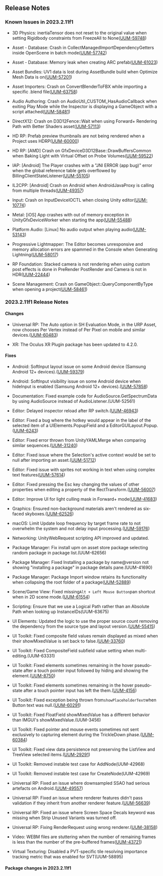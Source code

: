 ## Release Notes

### Known Issues in 2023.2.11f1

-   3D Physics: inertiaTensor does not reset to the original value when setting Rigidbody constraints from FreezeAll to None([UUM-59748](https://issuetracker.unity3d.com/issues/inertiatensor-does-not-reset-to-the-original-value-when-setting-rigidbody-constraints-from-freezeall-to-none))

-   Asset - Database: Crash in CollectManagedImportDependencyGetters inside OpenScene in batch mode([UUM-57742](https://issuetracker.unity3d.com/issues/crash-in-collectmanagedimportdependencygetters-inside-openscene-in-batch-mode))

-   Asset - Database: Memory leak when creating ARC prefab([UUM-61023](https://issuetracker.unity3d.com/issues/memory-leak-when-creating-arc-prefab))

-   Asset Bundles: UV1 data is lost during AssetBundle build when Optimize Mesh Data is on([UUM-57201](https://issuetracker.unity3d.com/issues/uv1-data-is-lost-during-assetbundle-build-when-optimize-mesh-data-is-on))

-   Asset Importers: Crash on ConvertBlenderToFBX while importing a specific .blend file([UUM-63758](https://issuetracker.unity3d.com/issues/crash-on-convertblendertofbx-while-importing-a-specific-blend-file))

-   Audio Authoring: Crash on AudioUtil_CUSTOM_HasAudioCallback when exiting Play Mode while the Inspector is displaying a GameObject with a script attached([UUM-58481](https://issuetracker.unity3d.com/issues/crash-on-audioutil-custom-hasaudiocallback-when-exiting-play-mode-while-the-inspector-is-displaying-a-gameobject-with-an-empty-script-attached))

-   DirectX12: Crash on D3D12Fence::Wait when using Forward+ Rendering Path with Better Shaders asset([UUM-57113](https://issuetracker.unity3d.com/issues/crash-on-d3d12fence-wait-when-using-forward-plus-rendering-path-with-better-shaders-asset))

-   HD RP: Prefab preview thumbnails are not being rendered when a Project uses HDRP([UUM-60000](https://issuetracker.unity3d.com/issues/prefab-preview-thumbnails-are-not-being-rendered-when-a-project-uses-hdrp))

-   HD RP: \[AMD\] Crash on GfxDeviceD3D12Base::DrawBuffersCommon when Baking Light with Virtual Offset on Probe Volumes([UUM-59522](https://issuetracker.unity3d.com/issues/amd-crash-on-gfxdeviced3d12base-drawbufferscommon-when-baking-light-with-virtual-offset-on-probe-volumes))

-   IAP: \[Android\] The Player crashes with a \"JNI ERROR (app bug)\" error when the global reference table gets overflowed by BillingClientStateListener([UUM-55105](https://issuetracker.unity3d.com/issues/android-the-player-crashes-with-a-jni-error-app-bug-error-when-the-global-reference-table-gets-overflowed-by-billingclientstatelistener))

-   IL2CPP: \[Android\] Crash on Android when AndroidJavaProxy is calling from multiple threads([UUM-49357](https://issuetracker.unity3d.com/issues/android-crash-on-android-when-androidjavaproxy-is-calling-from-multiple-threads))

-   Input: Crash on InputDeviceIOCTL when closing Unity editor([UUM-10774](https://issuetracker.unity3d.com/issues/crash-on-inputdeviceioctl-when-closing-unity-editor))

-   Metal: \[iOS\] App crashes with out of memory exception in UnityGfxDeviceWorker when starting the app([UUM-55488](https://issuetracker.unity3d.com/issues/ios-app-crashes-with-out-of-memory-exception-in-unitygfxdeviceworker-when-starting-the-app))

-   Platform Audio: \[Linux\] No audio output when playing audio([UUM-53143](https://issuetracker.unity3d.com/issues/linux-no-audio-output-when-playing-audio))

-   Progressive Lightmapper: The Editor becomes unresponsive and memory allocation errors are spammed in the Console when Generating Lightning([UUM-58017](https://issuetracker.unity3d.com/issues/the-editor-becomes-unresponsive-and-memory-allocation-errors-are-spammed-in-the-console-when-generating-lightning))

-   RP Foundation: Stacked camera is not rendering when using custom post effects is done in PreRender PostRender and Camera is not in HDR([UUM-22444](https://issuetracker.unity3d.com/issues/ios-stacked-camera-is-not-rendering-when-using-custom-post-effects-and-build-target-is-set-to-ios))

-   Scene Management: Crash on GameObject::QueryComponentByType when opening a project([UUM-58461](https://issuetracker.unity3d.com/issues/crash-on-gameobject-querycomponentbytype-when-opening-a-project))

### 2023.2.11f1 Release Notes

#### Changes

-   Universal RP: The Auto option in SH Evaluation Mode, in the URP Asset, now chooses Per Vertex instead of Per Pixel on mobile and similar devices.([UUM-60483](https://issuetracker.unity3d.com/issues/auto-sh-evaluation-mode-doesnt-use-per-vertex-on-mobile-and-switch))

-   XR: The Oculus XR Plugin package has been updated to 4.2.0.

#### Fixes

-   Android: SoftInput layout issue on some Android device (Samsung Android 12+ devices).([UUM-59379](https://issuetracker.unity3d.com/issues/android-keyboard-inconsistently-does-not-fully-expand-when-interacting-with-a-tmpro-text-input-field))

-   Android: SoftInput visibility issue on some Android device when hideInput is enabled (Samsung Android 12+ devices).([UUM-57858](https://issuetracker.unity3d.com/issues/android-keyboard-is-not-popping-up-after-closing-it-a-few-times-in-the-player-when-hide-mobile-input-is-enabled))

-   Documentation: Fixed example code for AudioSource.GetSpectrumData by using AudioSource instead of AudioListener.(UUM-52561)

-   Editor: Delayed inspector reload after RP switch.([UUM-46943](https://issuetracker.unity3d.com/issues/macos-console-displays-errors-when-tree-object-is-added-in-urp-project))

-   Editor: Fixed a bug where the hotkey would appear in the label of the selected item of a UIElements.PopupField and a EditorGUILayout.Popup.([UUM-6243](https://issuetracker.unity3d.com/issues/declared-hotkeys-are-not-working-in-the-popup-menu))

-   Editor: Fixed error thrown from UnityYAMLMerge when comparing similar sequences.([UUM-31240](https://issuetracker.unity3d.com/issues/vector-too-long-error-is-thrown-when-using-unityyamlmerge))

-   Editor: Fixed issue where the Selection\'s active context would be set to null after importing an asset.([UUM-51712](https://issuetracker.unity3d.com/issues/uninstantiated-asset-gets-displayed-in-the-inspector-after-saving-scene-changes-when-a-gameobject-with-exposedreferences-is-selected-while-saving))

-   Editor: Fixed issue with sprites not working in text when using complex text features([UUM-57614](https://issuetracker.unity3d.com/issues/the-tag-inserted-image-from-a-sprite-asset-into-the-ui-builder-button-disappears-when-the-inlined-style-text-shadow-horizontal-or-vertical-offset-is-set-to-be-more-than-0-px))

-   Editor: Fixed pressing the Esc key changing the values of other properties when editing a property of the RectTransform.([UUM-56007](https://issuetracker.unity3d.com/issues/the-esc-key-changes-the-value-of-an-unedited-property-when-editing-a-property-of-a-rect-transform-component-that-has-its-anchor-preset-set-to-stretch))

-   Editor: Improve UI for light culling mask in Forward+ mode([UUM-41683](https://issuetracker.unity3d.com/issues/urp-light-culling-mask-does-not-work-when-using-forward-plus-rendering-path))

-   Graphics: Ensured non-background materials aren\'t rendered as six-faced skyboxes.([UUM-62526](https://issuetracker.unity3d.com/issues/unlit-slash-texture-material-shader-is-not-rendered-if-added-as-a-skybox-in-lightning-settings))

-   macOS: Limit Update loop frequency by target frame rate to not overwhelm the system and not delay input processing.([UUM-59176](https://issuetracker.unity3d.com/issues/mouse-and-keyboard-button-inputs-are-delayed-when-in-the-player-on-macos))

-   Networking: UnityWebRequest scripting API improved and updated.

-   Package Manager: Fix install upm on asset store package selecting random package in package list.(UUM-62656)

-   Package Manager: Fixed Installing a package by name@version not showing \"installing a package\" in package details pane.(UUM-41690)

-   Package Manager: Package Import window retains its functionality when collapsing the root folder of a package([UUM-52889](https://issuetracker.unity3d.com/issues/folders-become-no-longer-visible-in-the-import-unity-package-window-when-importing-the-ui-toolkit-sample-dragon-crashers-asset-package-and-collapsing-the-assets-folder))

-   Scene/Game View: Fixed missing` Alt + Left Mouse Button `pan shortcut when in 2D scene mode.([UUM-61554](https://issuetracker.unity3d.com/issues/the-orbit-tool-activates-instead-of-the-view-tool-in-2d-mode-when-the-option-alt-on-windows-button-is-held-and-dragged-with-the-left-mouse-button))

-   Scripting: Ensure that we use a Logical Path rather than an Absolute Path when looking up InstanceIDs(UUM-63675)

-   UI Elements: Updated the logic to use the proper source count removing the dependency from the source type and layout version.([UUM-55415](https://issuetracker.unity3d.com/issues/the-scriptableobjects-listview-array-size-is-bigger-than-the-current-amount-of-elements-placed-in-it-by-one))

-   UI Toolkit: Fixed composite field values remain displayed as mixed when their showMixedValue is set back to false.([UUM-33760](https://issuetracker.unity3d.com/issues/composite-field-values-remain-displayed-as-mixed-when-their-showmixedvalue-is-set-back-to-false))

-   UI Toolkit: Fixed CompositeField subfield value setting when multi-editing.(UUM-63331)

-   UI Toolkit: Fixed elements sometimes remaining in the hover pseudo-state after a touch pointer input followed by hiding and showing the element.([UUM-8750](https://issuetracker.unity3d.com/issues/hover-gets-stuck-when-using-touch-and-setting-the-button-display-to-none-and-then-flex))

-   UI Toolkit: Fixed elements sometimes remaining in the hover pseudo-state after a touch pointer input has left the them.([UUM-4156](https://issuetracker.unity3d.com/issues/ui-toolkit-mobile-last-hovered-ui-toolkit-button-is-getting-pressed-when-its-not-being-pressed))

-   UI Toolkit: Fixed exception being thrown from` showPlaceholderText `when Button text was null.([UUM-60291](https://issuetracker.unity3d.com/issues/nullreferenceexception-is-thrown-in-the-console-when-creating-a-button-with-text-set-to-null-in-a-ui-document))

-   UI Toolkit: Fixed FloatField showMixedValue has a different behavior than IMGUI\'s showMixedValue.(UUM-3456)

-   UI Toolkit: Fixed pointer and mouse events sometimes not sent exclusively to capturing element during the TrickleDown phase.([UUM-60384](https://issuetracker.unity3d.com/issues/pointermoveevent-is-not-called-when-dragging-the-cursor-over-a-ui-document))

-   UI Toolkit: Fixed view data persistence not preserving the ListView and TreeView selected items.([UUM-29291](https://issuetracker.unity3d.com/issues/listview-item-is-deselected-when-entering-play-mode))

-   UI Toolkit: Removed instable test case for AddNode(UUM-42968)

-   UI Toolkit: Removed instable test case for CreateNode(UUM-42969)

-   Universal RP: Fixed an issue where downsampled SSAO had serious artefacts on Android.([UUM-49557](https://issuetracker.unity3d.com/issues/ssao-from-depth-recreating-normals-doesnt-work-on-android))

-   Universal RP: Fixed an issue where renderer features didn\'t pass validation if they inherit from another renderer feature.([UUM-56639](https://issuetracker.unity3d.com/issues/render-features-that-do-not-directly-inherit-from-scriptablerendererfeature-do-not-pass-validation-when-scriptablerendererdata-dot-validaterendererfeatures-runs))

-   Universal RP: Fixed an issue where Screen Space Decals keyword was missing when Strip Unused Variants was turned off.

-   Universal RP: Fixing RenderRequest using wrong renderer.([UUM-38158](https://issuetracker.unity3d.com/issues/depth-is-not-rendered-in-a-depth-only-camera-which-is-set-up-by-a-custom-script))

-   Video: WEBM files are stuttering when the number of remaining frames is less than the number of the pre-buffered frames([UUM-43721](https://issuetracker.unity3d.com/issues/webm-files-are-stuttering-when-the-number-of-remaining-frames-is-less-than-the-number-of-the-pre-buffered-frames))

-   Virtual Texturing: Disabled a PVT-specific tile resolving importance tracking metric that was enabled for SVT(UUM-58895)

#### Package changes in 2023.2.11f1
